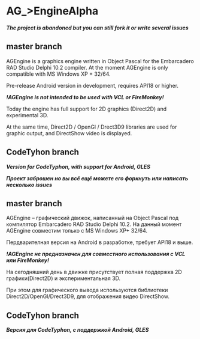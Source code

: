 # AG_>EngineAlpha

***The project is abandoned but you can still fork it or write several issues***

## master branch

AGEngine is a graphics engine written in Object Pascal for the Embarcadero RAD Studio Delphi 10.2 compiler.
At the moment AGEngine is only compatible with MS Windows XP + 32/64.

Pre-release Android version in development, requires API18 or higher.

***!AGEngine is not intended to be used with VCL or FireMonkey!***

Today the engine has full support for 2D graphics (Direct2D) and experimental 3D.

At the same time, Direct2D / OpenGl / Drect3D9 libraries are used for graphic output, and DirectShow video is displayed.

## CodeTyhon branch

***Version for CodeTyphon, with support for Android, GLES***






***Проект заброшен но вы всё ещё можете его форкнуть или написать несколько issues***

## master branch

AGEngine – графический движок, написанный на Object Pascal под компилятор Embarcadero RAD Studio Delphi 10.2.
На данный момент AGEngine совместим только с MS Windows XP+ 32/64.

Пердварителная версия на Android в разработке, требует API18 и выше.

***!AGEngine не предназначен для совместного использования с VCL или FireMonkey!***

На сегодняшний день в движке присутствует полная поддержка 2D графики(Direct2D) и экспериментальная 3D.

При этом для графического вывода используются библиотеки Direct2D/OpenGl/Drect3D9, для отображения видео DirectShow.

## CodeTyhon branch

***Версия для CodeTyphon, с поддержкой Android, GLES***
